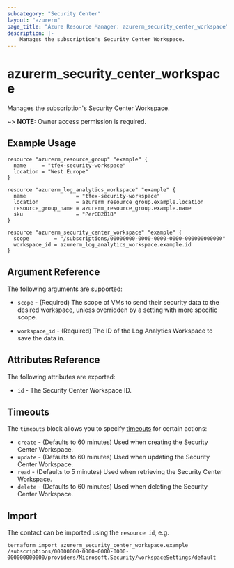 ```yaml
---
subcategory: "Security Center"
layout: "azurerm"
page_title: "Azure Resource Manager: azurerm_security_center_workspace"
description: |-
    Manages the subscription's Security Center Workspace.
---
```


# azurerm_security_center_workspace

Manages the subscription's Security Center Workspace.

~> **NOTE:** Owner access permission is required.

## Example Usage

```hcl
resource "azurerm_resource_group" "example" {
  name     = "tfex-security-workspace"
  location = "West Europe"
}

resource "azurerm_log_analytics_workspace" "example" {
  name                = "tfex-security-workspace"
  location            = azurerm_resource_group.example.location
  resource_group_name = azurerm_resource_group.example.name
  sku                 = "PerGB2018"
}

resource "azurerm_security_center_workspace" "example" {
  scope        = "/subscriptions/00000000-0000-0000-0000-000000000000"
  workspace_id = azurerm_log_analytics_workspace.example.id
}
```

## Argument Reference

The following arguments are supported:

* `scope` - (Required) The scope of VMs to send their security data to the desired workspace, unless overridden by a setting with more specific scope.

* `workspace_id` - (Required) The ID of the Log Analytics Workspace to save the data in.

## Attributes Reference

The following attributes are exported:

* `id` - The Security Center Workspace ID.

## Timeouts

The `timeouts` block allows you to specify [timeouts](https://www.terraform.io/docs/configuration/resources.html#timeouts) for certain actions:

* `create` - (Defaults to 60 minutes) Used when creating the Security Center Workspace.
* `update` - (Defaults to 60 minutes) Used when updating the Security Center Workspace.
* `read` - (Defaults to 5 minutes) Used when retrieving the Security Center Workspace.
* `delete` - (Defaults to 60 minutes) Used when deleting the Security Center Workspace.

## Import

The contact can be imported using the `resource id`, e.g.

```shell
terraform import azurerm_security_center_workspace.example /subscriptions/00000000-0000-0000-0000-000000000000/providers/Microsoft.Security/workspaceSettings/default
```
